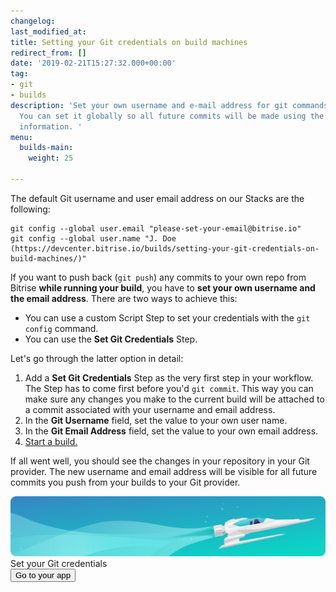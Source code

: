 ```yaml
---
changelog:
last_modified_at:
title: Setting your Git credentials on build machines
redirect_from: []
date: '2019-02-21T15:27:32.000+00:00'
tag:
- git
- builds
description: 'Set your own username and e-mail address for git commands on Bitrise.
  You can set it globally so all future commits will be made using the provided user
  information. '
menu:
  builds-main:
    weight: 25

---
```

The default Git username and user email address on our Stacks are the following:

    git config --global user.email "please-set-your-email@bitrise.io"
    git config --global user.name "J. Doe (https://devcenter.bitrise.io/builds/setting-your-git-credentials-on-build-machines/)"

If you want to push back  (`git push`) any commits to your own repo from Bitrise **while running your build**, you have to **set your own username and the email address**. There are two ways to achieve this:

- You can use a custom Script Step to set your credentials with the `git config` command.
- You can use the **Set Git Credentials** Step. 

Let's go through the latter option in detail:

1. Add a **Set Git Credentials** Step as the very first step in your workflow. The Step has to come first before you'd `git commit`. This way you can make sure any changes you make to the current build will be attached to a commit associated with your username and email address.
2. In the **Git Username** field, set the value to your own user name.
3. In the **Git Email Address** field, set the value to your own email address.
4. [Start a build.](/builds/Starting-builds-manually/)

If all went well, you should see the changes in your repository in your Git provider. The new username and email address will be visible for all future commits you push from your builds to your Git provider.

<div class="banner">
<img src="/assets/images/banner-bg-888x170.png" style="border: none;">
<div class="deploy-text">Set your Git credentials</div>
<a target="_blank" href="https://app.bitrise.io/dashboard/builds"><button class="button">Go to your app</button></a>
</div>